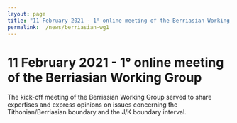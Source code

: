 ```yaml
---
layout: page
title: "11 February 2021 - 1° online meeting of the Berriasian Working Group "
permalink:  /news/berriasian-wg1
---
```

# 11 February 2021 - 1° online meeting of the Berriasian Working Group

The kick-off meeting of the Berriasian Working Group served to share expertises and express opinions on issues concerning the Tithonian/Berriasian boundary and the J/K boundary interval. 
